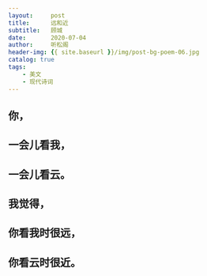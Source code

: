 ```yaml
---
layout:     post
title:      远和近
subtitle:   顾城
date:       2020-07-04
author:     听松阁
header-img: {{ site.baseurl }}/img/post-bg-poem-06.jpg
catalog: true
tags:
    - 美文
    - 现代诗词
---
```


## 你，

## 一会儿看我，

## 一会儿看云。

## 我觉得，

## 你看我时很远，

## 你看云时很近。
